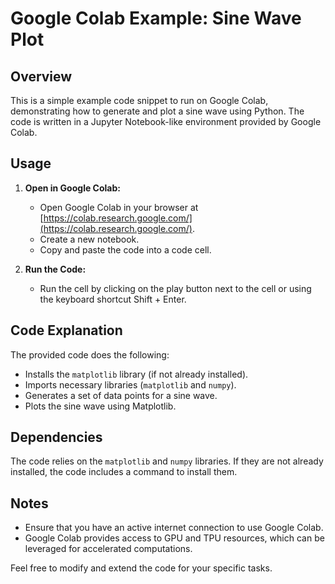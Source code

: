 # Google Colab Example: Sine Wave Plot

## Overview

This is a simple example code snippet to run on Google Colab, demonstrating how to generate and plot a sine wave using Python. The code is written in a Jupyter Notebook-like environment provided by Google Colab.

## Usage

1. **Open in Google Colab:**
   - Open Google Colab in your browser at [https://colab.research.google.com/](https://colab.research.google.com/).
   - Create a new notebook.
   - Copy and paste the code into a code cell.

2. **Run the Code:**
   - Run the cell by clicking on the play button next to the cell or using the keyboard shortcut Shift + Enter.

## Code Explanation

The provided code does the following:

- Installs the `matplotlib` library (if not already installed).
- Imports necessary libraries (`matplotlib` and `numpy`).
- Generates a set of data points for a sine wave.
- Plots the sine wave using Matplotlib.

## Dependencies

The code relies on the `matplotlib` and `numpy` libraries. If they are not already installed, the code includes a command to install them.

## Notes

- Ensure that you have an active internet connection to use Google Colab.
- Google Colab provides access to GPU and TPU resources, which can be leveraged for accelerated computations.

Feel free to modify and extend the code for your specific tasks.

